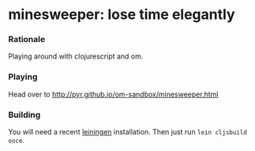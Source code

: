 minesweeper: lose time elegantly
================================


### Rationale

Playing around with clojurescript and om.

### Playing

Head over to http://pyr.github.io/om-sandbox/minesweeper.html

### Building

You will need a recent [leiningen](http://leiningen.org) installation.
Then just run `lein cljsbuild once`.
